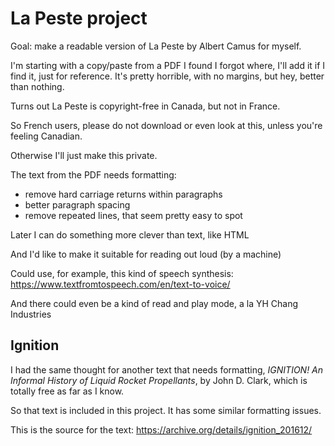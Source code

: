 # La Peste project

Goal: make a readable version of La Peste by Albert Camus for myself.

I'm starting with a copy/paste from a PDF I found I forgot where, I'll add it if I find it, just for reference. It's pretty horrible, with no margins, but hey, better than nothing.

Turns out La Peste is copyright-free in Canada, but not in France.

So French users, please do not download or even look at this, unless you're feeling Canadian.

Otherwise I'll just make this private.

The text from the PDF needs formatting: 
 * remove hard carriage returns within paragraphs
 * better paragraph spacing
 * remove repeated lines, that seem pretty easy to spot

Later I can do something more clever than text, like HTML

And I'd like to make it suitable for reading out loud (by a machine)

Could use, for example, this kind of speech synthesis:
https://www.textfromtospeech.com/en/text-to-voice/

And there could even be a kind of read and play mode, a la YH Chang Industries

## Ignition

I had the same thought for another text that needs formatting, 
_IGNITION! An Informal History of Liquid Rocket Propellants_,
by John D. Clark, which is totally free as far as I know.

So that text is included in this project. It has some similar formatting issues. 

This is the source for the text:
https://archive.org/details/ignition_201612/
